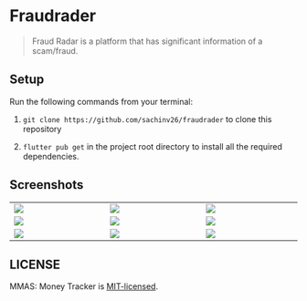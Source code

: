 # Fraudrader

> Fraud Radar is a platform that has significant information of a scam/fraud. <br />




## Setup

Run the following commands from your terminal:

1) `git clone https://github.com/sachinv26/fraudrader` to clone this repository 

2) `flutter pub get` in the project root directory to install all the required dependencies.





## Screenshots

<table width="100%">
  <tbody>
    <tr>
      <td width="1%"><img src="https://github.com/sachinv26/fraudrader/assets/76443132/e3edc098-3483-4a73-a015-013be9b3024c"/></td>
      <td width="1%"><img src="https://github.com/sachinv26/fraudrader/assets/76443132/060070c5-d9e3-44da-b03c-bd0c8ce87c07"/></td>
       <td width="1%"><img src="https://github.com/sachinv26/fraudrader/assets/76443132/6715e3c1-2ab8-4b2b-973e-244d08927d63"/></td>
    </tr>
    <tr>
      <td width="1%"><img src="https://github.com/sachinv26/fraudrader/assets/76443132/d7ca4a9b-0a91-4db9-b4ec-8cd9b76ab07b"/></td>
      <td width="1%"><img src="https://github.com/sachinv26/fraudrader/assets/76443132/fc9df235-963e-4cad-ad62-3a70acf97c26"/></td>
       <td width="1%"><img src="https://github.com/sachinv26/fraudrader/assets/76443132/33b4f14c-750c-4a83-be15-53e45007045d"/></td>
    </tr>
    <tr>
      <td width="1%"><img src="https://github.com/sachinv26/fraudrader/assets/76443132/31a46d12-0817-49a1-94cc-d2c5a1285745"/></td>
      <td width="1%"><img src="https://github.com/sachinv26/fraudrader/assets/76443132/d0fa2f30-b088-4535-a773-18383c62901c"/></td>
       <td width="1%"><img src="https://github.com/sachinv26/fraudrader/assets/76443132/b7dcfe56-e033-4a4e-b64d-654e8a4181f6"/></td>
    </tr>
  </tbody>
</table>


## LICENSE
MMAS: Money Tracker is [MIT-licensed](https://github.com/floranguyen0/mmas-money-tracker/blob/main/LICENSE).
